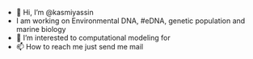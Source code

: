 - 👋 Hi, I’m @kasmiyassin
- I am working on Environmental DNA, #eDNA, genetic population and marine biology
- 👀 I’m interested to computational modeling for 
- 📫 How to reach me just send me mail

<!---
kasmiyassin/kasmiyassin is a ✨ special ✨ repository because its `README.md` (this file) appears on your GitHub profile.
You can click the Preview link to take a look at your changes.
--->
